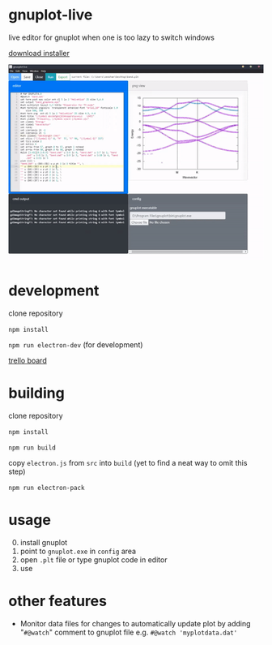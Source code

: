 # gnuplot-live
live editor for gnuplot when one is too lazy to switch windows

[download installer](https://github.com/zeeshahmad/gnuplot-live/releases/download/v0.1.1/gnuplot-live.Setup.0.1.0.exe)

![gnuplot live demo](gnuplot-live-demo.gif)

# development 
clone repository

`npm install`

`npm run electron-dev` (for development)

[trello board](https://trello.com/b/sDEii8oz/gnuplot-live)

# building

clone repository

`npm install`

`npm run build`

copy `electron.js` from `src` into `build` (yet to find a neat way to omit this step)

`npm run electron-pack`

# usage

0. install gnuplot
1. point to `gnuplot.exe` in `config` area
2. open `.plt` file or type gnuplot code in editor
3. use


# other features
- Monitor data files for changes to automatically update plot by adding "`#@watch`" comment to gnuplot file e.g. `#@watch 'myplotdata.dat'`

